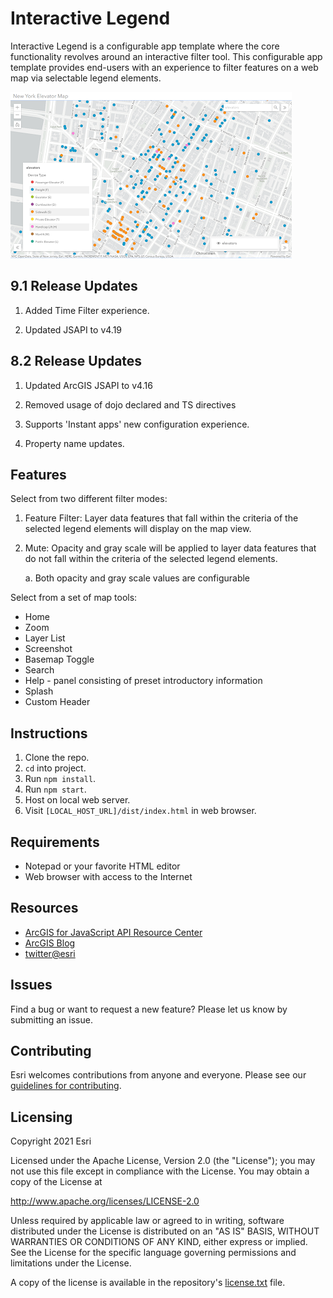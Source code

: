# Interactive Legend

Interactive Legend is a configurable app template where the core functionality revolves around an interactive filter tool. This configurable app template provides end-users with an experience to filter features on a web map via selectable legend elements.

![Interactive Legend Preview](images/interactive-legend.png)

## 9.1 Release Updates

1. Added Time Filter experience.

2. Updated JSAPI to v4.19

## 8.2 Release Updates

1. Updated ArcGIS JSAPI to v4.16

2. Removed usage of dojo declared and TS directives

3. Supports 'Instant apps' new configuration experience.

4. Property name updates.

## Features

Select from two different filter modes:

1. Feature Filter: Layer data features that fall within the criteria of the selected legend elements will display on the map view.
2. Mute: Opacity and gray scale will be applied to layer data features that do not fall within the criteria of the selected legend elements.

   a. Both opacity and gray scale values are configurable

Select from a set of map tools:

- Home
- Zoom
- Layer List
- Screenshot
- Basemap Toggle
- Search
- Help - panel consisting of preset introductory information
- Splash
- Custom Header

## Instructions

1. Clone the repo.
2. `cd` into project.
2. Run `npm install`.
3. Run `npm start`.
4. Host on local web server.
5. Visit `[LOCAL_HOST_URL]/dist/index.html` in web browser.

## Requirements

- Notepad or your favorite HTML editor
- Web browser with access to the Internet

## Resources

- [ArcGIS for JavaScript API Resource Center](http://help.arcgis.com/en/webapi/javascript/arcgis/index.html)
- [ArcGIS Blog](http://blogs.esri.com/esri/arcgis/)
- [twitter@esri](http://twitter.com/esri)

## Issues

Find a bug or want to request a new feature? Please let us know by submitting an issue.

## Contributing

Esri welcomes contributions from anyone and everyone. Please see our [guidelines for contributing](https://github.com/esri/contributing).

## Licensing

Copyright 2021 Esri

Licensed under the Apache License, Version 2.0 (the "License");
you may not use this file except in compliance with the License.
You may obtain a copy of the License at

http://www.apache.org/licenses/LICENSE-2.0

Unless required by applicable law or agreed to in writing, software
distributed under the License is distributed on an "AS IS" BASIS,
WITHOUT WARRANTIES OR CONDITIONS OF ANY KIND, either express or implied.
See the License for the specific language governing permissions and
limitations under the License.

A copy of the license is available in the repository's [license.txt](License.txt) file.
